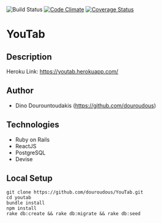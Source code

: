 ![Build Status](https://codeship.com/projects/5c41c090-c932-0134-4c4c-422f29a80ca3/status?branch=master)
[![Code Climate](https://codeclimate.com/github/douroudous/YouTab/badges/gpa.svg)](https://codeclimate.com/github/douroudous/YouTab)
[![Coverage Status](https://coveralls.io/repos/github/douroudous/YouTab/badge.svg?branch=master)](https://coveralls.io/github/douroudous/YouTab?branch=master)

# YouTab

## Description

Heroku Link: https://youtab.herokuapp.com/

## Author
* Dino Dourountoudakis (https://github.com/douroudous)

## Technologies

* Ruby on Rails
* ReactJS
* PostgreSQL
* Devise

## Local Setup

```
git clone https://github.com/douroudous/YouTab.git
cd youtab
bundle install
npm install
rake db:create && rake db:migrate && rake db:seed
```
